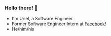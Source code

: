### Hello there! 👋

 - I'm Uriel, a Software Engineer.
 - Former Software Engineer Intern at [Facebook](https://about.facebook.com/)!
 - He/him/his
